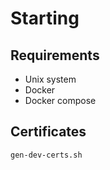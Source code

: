 # Starting

## Requirements

- Unix system
- Docker
- Docker compose

## Certificates

`gen-dev-certs.sh`
